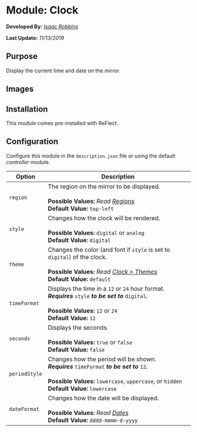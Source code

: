 # Module: Clock

**Developed By:** *[Isaac Robbins](https://github.com/MeAwesome)*

**Last Update:** *11/13/2019*

## Purpose

Display the current time and date on the mirror.

## Images



## Installation

This module comes pre-installed with ReFlect.

## Configuration

Configure this module in the `description.json` file or using the default *controller* module.

| Option        | Description
| ------------- | -----------
| `region`      | The region on the mirror to be displayed. <br><br> **Possible Values:** *Read [Regions](https://github.com/MeAwesome/ReFlect/wiki/Regions#valid-regions)* <br> **Default Value:** `top-left`
| `style`       | Changes how the clock will be rendered. <br><br> **Possible Values:** `digital` or `analog` <br> **Default Value:** `digital`
| `theme`       | Changes the color (and font if `style` is set to `digital`) of the clock. <br><br> **Possible Values:** *Read [Clock > Themes](https://github.com/MeAwesome/ReFlect/tree/master/modules/default/clock/themes)* <br> **Default Value:** `default`
| `timeFormat`  | Displays the time in a `12` or `24` hour format. <br> ***Requires*** `style` ***to be set to*** `digital`***.*** <br><br> **Possible Values:** `12` or `24` <br> **Default Value:** `12`
| `seconds`     | Displays the seconds. <br><br> **Possible Values:** `true` or `false` <br> **Default Value:** `false`
| `periodStyle` | Changes how the period will be shown. <br> ***Requires*** `timeFormat` ***to be set to*** `12`***.*** <br><br> **Possible Values:** `lowercase`, `uppercase`, or `hidden` <br> **Default Value:** `lowercase`
| `dateFormat`  | Changes how the date will be displayed. <br><br> **Possible Values:** *Read [Dates](https://github.com/MeAwesome/ReFlect/wiki/Dates)* <br> **Default Value:** `dddd-mmmm-d-yyyy`

##
